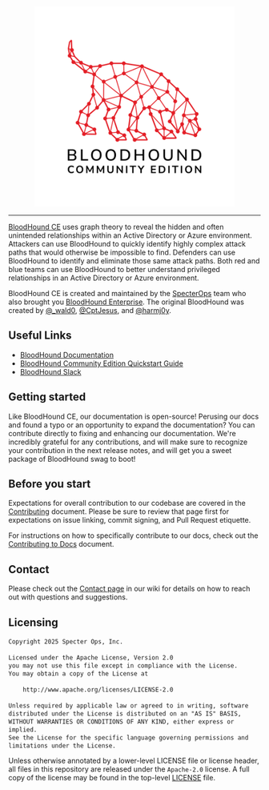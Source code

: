 <p align="center">
    <picture>
        <source media="(prefers-color-scheme: dark)" srcset="img/BloodHoundCE_Color.svg">
        <img src="img/BloodHoundCE_Color.svg" alt="BloodHound Community Edition" width='400' />
    </picture>
</p>

<hr />

[BloodHound CE](https://github.com/SpecterOps/BloodHound) uses graph theory to reveal the hidden and often unintended relationships within an Active Directory or Azure environment. Attackers can use BloodHound to quickly identify highly complex attack paths that would otherwise be impossible to find. Defenders can use BloodHound to identify and eliminate those same attack paths. Both red and blue teams can use BloodHound to better understand privileged relationships in an Active Directory or Azure environment.

BloodHound CE is created and maintained by the [SpecterOps](https://specterops.io/) team who also brought you [BloodHound Enterprise](https://bloodhoundenterprise.io). The original BloodHound was created by [@\_wald0](https://www.twitter.com/_wald0), [@CptJesus](https://twitter.com/CptJesus), and [@harmj0y](https://twitter.com/harmj0y).

## Useful Links

- [BloodHound Documentation](https://bloodhound.specterops.io/)
- [BloodHound Community Edition Quickstart Guide](https://bloodhound.specterops.io/get-started/quickstart/community-edition-quickstart)
- [BloodHound Slack](https://ghst.ly/BHSlack)

## Getting started

Like BloodHound CE, our documentation is open-source! Perusing our docs and found a typo or an opportunity to expand the documentation? You can contribute directly to fixing and enhancing our documentation. We're incredibly grateful for any contributions, and will make sure to recognize your contribution in the next release notes, and will get you a sweet package of BloodHound swag to boot!

## Before you start

Expectations for overall contribution to our codebase are covered in the [Contributing](./Contributing.md) document. Please be sure to review that page first for expectations on issue linking, commit signing, and Pull Request etiquette.

For instructions on how to specifically contribute to our docs, check out the [Contributing to Docs](./Contributing-To-Docs.md) document.

## Contact

Please check out the [Contact page](https://github.com/SpecterOps/BloodHound/wiki/Contact) in our wiki for details on how to reach out with questions and suggestions.

## Licensing

```
Copyright 2025 Specter Ops, Inc.

Licensed under the Apache License, Version 2.0
you may not use this file except in compliance with the License.
You may obtain a copy of the License at

    http://www.apache.org/licenses/LICENSE-2.0

Unless required by applicable law or agreed to in writing, software
distributed under the License is distributed on an "AS IS" BASIS,
WITHOUT WARRANTIES OR CONDITIONS OF ANY KIND, either express or implied.
See the License for the specific language governing permissions and
limitations under the License.
```

Unless otherwise annotated by a lower-level LICENSE file or license header, all files in this repository are released
under the `Apache-2.0` license. A full copy of the license may be found in the top-level [LICENSE](LICENSE) file.
